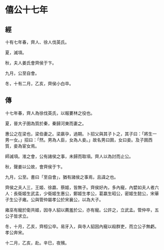 # 僖公十七年
## 經

十有七年春，齊人、徐人伐英氏。

夏，滅項。

秋，夫人姜氏會齊侯于卞。

九月，公至自會。

冬，十有二月，乙亥，齊侯小白卒。

## 傳

十七年春，齊人為徐伐英氏，以報婁林之役也。

夏，晉大子圉為質於秦，秦歸河東而妻之。

惠公之在梁也，梁伯妻之。梁嬴孕，過期。卜招父與其子卜之，其子曰：「將生一男一女。」招曰：「然。男為人臣，女為人妾。」故名男曰圉，女曰妾。及子圉西質，妾為宦女焉。

師滅項。淮之會，公有諸侯之事，未歸而取項。齊人以為討而止公。

秋，聲姜以公故，會齊侯于卞。

九月，公至。書曰「至自會」，猶有諸侯之事焉，且諱之也。

齊侯之夫人三，王姬、徐嬴、蔡姬，皆無子。齊侯好內，多內寵，內嬖如夫人者六人：長衛姬生武孟，少衛姬生惠公，鄭姬生孝公，葛嬴生昭公，密姬生懿公，宋華子生公子雍。公與管仲屬孝公於宋襄公，以為大子。

雍巫有寵於衛共姬，因寺人貂以薦羞於公，亦有寵。公許之，立武孟。管仲卒，五公子皆求立。

冬，十月，乙亥，齊桓公卒。易牙入，與寺人貂因內寵以殺群吏，而立公子無虧。孝公奔宋。

十二月，乙亥，赴。辛巳，夜殯。

